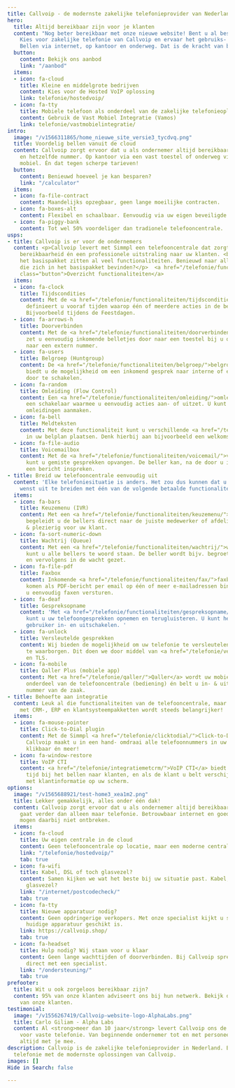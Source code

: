 ```yaml
---
title: Callvoip - de modernste zakelijke telefonieprovider van Nederland
hero:
  title: Altijd bereikbaar zijn voor je klanten
  content: "Nog beter bereikbaar met onze nieuwe website! Bent u al bestaande klant?
    Kies voor zakelijke telefonie van Callvoip en ervaar het gebruiks- gemak van de modernste online telefooncentrale!
    Bellen via internet, op kantoor en onderweg. Dat is de kracht van bellen met Callvoip."
  button:
    content: Bekijk ons aanbod
    link: "/aanbod"
  items:
  - icon: fa-cloud
    title: Kleine en middelgrote bedrijven
    content: Kies voor de Hosted VoIP oplossing
    link: telefonie/hostedvoip/
  - icon: fa-tty
    title: Mobiele telefoon als onderdeel van de zakelijke telefonieoplossing?
    content: Gebruik de Vast Mobiel Integratie (Vamos)
    link: telefonie/vastmobielintegratie/
intro:
  image: "/v1566311865/home_nieuwe_site_versie3_tycdvq.png"
  title: Voordelig bellen vanuit de cloud
  content: Callvoip zorgt ervoor dat u als ondernemer altijd bereikbaar bent op één
    en hetzelfde nummer. Op kantoor via een vast toestel of onderweg via uw eigen
    mobiel. Én dat tegen scherpe tarieven!
  button:
    content: Benieuwd hoeveel je kan besparen?
    link: "/calculator"
  items:
  - icon: fa-file-contract
    content: Maandelijks opzegbaar, geen lange moeilijke contracten.
  - icon: fa-boxes-alt
    content: Flexibel en schaalbaar. Eenvoudig via uw eigen beveiligde omgeving.
  - icon: fa-piggy-bank
    content: Tot wel 50% voordeliger dan tradionele telefooncentrale.
usps:
- title: Callvoip is er voor de ondernemers
  content: <p>Callvoip levert met Simmpl een telefooncentrale dat zorgt voor optimale
    bereikbaarheid én een professionele uitstraling naar uw klanten. <br></br> In
    het basispakket zitten al veel functionaliteiten. Benieuwd naar alle functionaliteiten
    die zich in het basispakket bevinden?</p>  <a href="/telefonie/functionaliteiten/"
    class="button">Overzicht functionaliteiten</a>
  items:
  - icon: fa-clock
    title: Tijdscondities
    content: Met de <a href="/telefonie/functionaliteiten/tijdsconditie/">tijdsconditie-app</a>
      definieert u vooraf tijden waarop één of meerdere acties in de belroute plaatsvinden.
      Bijvoorbeeld tijdens de Feestdagen.
  - icon: fa-arrows-h
    title: Doorverbinden
    content: Met de <a href="/telefonie/functionaliteiten/doorverbinden/">doorverbinden-app</a>
      zet u eenvoudig inkomende belletjes door naar een toestel bij u op kantoor of
      naar een extern nummer.
  - icon: fa-users
    title: Belgroep (Huntgroup)
    content: De <a href="/telefonie/functionaliteiten/belgroep/">belgroep-app</a>
      biedt u de mogelijkheid om een inkomend gesprek naar interne of externe nummers
      door te schakelen.
  - icon: fa-random
    title: Omleiding (Flow Control)
    content: Een <a href="/telefonie/functionaliteiten/omleiding/">omleiding</a> is
      een schakelaar waarmee u eenvoudig acties aan- of uitzet. U kunt voor elk nummer
      omleidingen aanmaken.
  - icon: fa-bell
    title: Meldteksten
    content: Met deze functionaliteit kunt u verschillende <a href="/telefonie/functionaliteiten/meldtekst/">meldteksten</a>
      in uw belplan plaatsen. Denk hierbij aan bijvoorbeeld een welkomsttekst.
  - icon: fa-file-audio
    title: Voicemailbox
    content: Met de <a href="/telefonie/functionaliteiten/voicemail/">voicemailbox</a>
      kunt u gemiste gesprekken opvangen. De beller kan, na de door u ingestelde melding,
      een bericht inspreken.
- title: Breid uw telefooncentrale eenvoudig uit
  content: 'Elke telefoniesituatie is anders. Het zou dus kunnen dat u de basis telefooncentrale
    wenst uit te breiden met één van de volgende betaalde functionaliteiten:'
  items:
  - icon: fa-bars
    title: Keuzemenu (IVR)
    content: Met een <a href="/telefonie/functionaliteiten/keuzemenu/">keuzemenu</a>
      begeleidt u de bellers direct naar de juiste medewerker of afdeling. Professioneel
      & plezierig voor uw klant.
  - icon: fa-sort-numeric-down
    title: Wachtrij (Queue)
    content: Met een <a href="/telefonie/functionaliteiten/wachtrij/">wachtrij</a>
      kunt u alle bellers te woord staan. De beller wordt bijv. begroet met een meldtekst
      en vervolgens in de wacht gezet.
  - icon: fa-file-pdf
    title: Faxbox
    content: Inkomende <a href="/telefonie/functionaliteiten/fax/">faxberichten</a>
      komen als PDF-bericht per email op één of meer e-mailadressen binnen. Ook kunt
      u eenvoudig faxen versturen.
  - icon: fa-deaf
    title: Gespreksopname
    content: 'Met <a href="/telefonie/functionaliteiten/gespreksopname/">gespreksopname</a>
      kunt u uw telefoongesprekken opnemen en terugluisteren. U kunt het zelf per
      gebruiker in- en uitschakelen. '
  - icon: fa-unlock
    title: Versleutelde gesprekken
    content: Wij bieden de mogelijkheid om uw telefonie te versleutelen en zo uw privacy
      te waarborgen. Dit doen we door middel van <a href="/telefonie/versleutelde-telefoongesprekken/">SRTP</a>
      en TLS.
  - icon: fa-mobile
    title: Qaller Plus (mobiele app)
    content: Met <a href="/telefonie/qaller/">Qaller</a> wordt uw mobiele telefoon
      onderdeel van de telefooncentrale (bediening) én belt u in- & uitgaand met het
      nummer van de zaak.
- title: Behoefte aan integratie
  content: Leuk al die functionaliteiten van de telefooncentrale, maar integratie
    met CRM-, ERP en klantsysteempakketten wordt steeds belangrijker!
  items:
  - icon: fa-mouse-pointer
    title: Click-to-Dial plugin
    content: Met de Simmpl <a href="/telefonie/clicktodial/">Click-to-Dial plugin</a>  van
      Callvoip maakt u in een hand- omdraai alle telefoonnummers in uw Chrome browser
      klikbaar én meer!
  - icon: fa-window-restore
    title: VoIP CTI
    content: <a href="/telefonie/integratiemetcrm/">VoIP CTI</a> biedt gemak en bespaart
      tijd bij het bellen naar klanten, en als de klant u belt verschijnt een pop-up
      met klantinformatie op uw scherm.
options:
  image: "/v1565688921/test-home3_xea1m2.png"
  title: Lekker gemakkelijk, alles onder één dak!
  content: Callvoip zorgt ervoor dat u als ondernemer altijd bereikbaar bent, dat
    gaat verder dan alleen maar telefonie. Betrouwbaar internet en goede apparatuur
    mogen daarbij niet ontbreken.
  items:
  - icon: fa-cloud
    title: Uw eigen centrale in de cloud
    content: Geen telefooncentrale op locatie, maar een moderne centrale in de cloud.
    link: "/telefonie/hostedvoip/"
    tab: true
  - icon: fa-wifi
    title: Kabel, DSL of toch glasvezel?
    content: Samen kijken we wat het beste bij uw situatie past. Kabel, ADSL of toch
      glasvezel?
    link: "/internet/postcodecheck/"
    tab: true
  - icon: fa-tty
    title: Nieuwe apparatuur nodig?
    content: Geen opdringerige verkopers. Met onze specialist kijkt u samen of uw
      huidige apparatuur geschikt is.
    link: https://callvoip.shop/
    tab: true
  - icon: fa-headset
    title: Hulp nodig? Wij staan voor u klaar
    content: Geen lange wachttijden of doorverbinden. Bij Callvoip spreek u altijd
      direct met een specialist.
    link: "/ondersteuning/"
    tab: true
prefooter:
  title: Wit u ook zorgeloos bereikbaar zijn?
  content: 95% van onze klanten adviseert ons bij hun netwerk. Bekijk de <a href="/testimonials/">testimonials</a>
    van onze klanten.
testimonial:
  image: "/v1556267419/Callvoip-website-logo-AlphaLabs.png"
  title: Carlo Giliam - Alpha Labs
  content: Al <strong>meer dan 10 jaar</strong> levert Callvoip ons de benodigde oplossingen
    voor vaste telefonie. Van beginnende ondernemer tot en met personeel; ze denken
    altijd met je mee.
description: Callvoip is de zakelijke telefonieprovider in Nederland. Bespaar op uw
  telefonie met de modernste oplossingen van Callvoip.
images: []
Hide in Search: false

---
```

